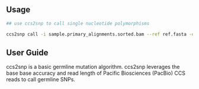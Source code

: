## Usage

```sh
## use ccs2snp to call single nucleotide polymorphisms

ccs2snp call -i sample.primary_alignments.sorted.bam --ref ref.fasta -o sample.vcf  --region_list ref.target 
```

## User Guide

ccs2snp is a basic germline mutation algorithm. ccs2snp leverages the base base accuracy and read length  of Pacific Biosciences (PacBio) CCS reads to call germline SNPs.

